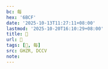 ```yaml
---
bc: 每
hex: '6BCF'
date: '2025-10-13T11:27:11+08:00'
lastmod: '2025-10-20T16:10:29+08:00'
title: 󰖄
url: 󰖄
tags: [𡴋, 每]
src: GHZR, DCCV
note:
---
```

